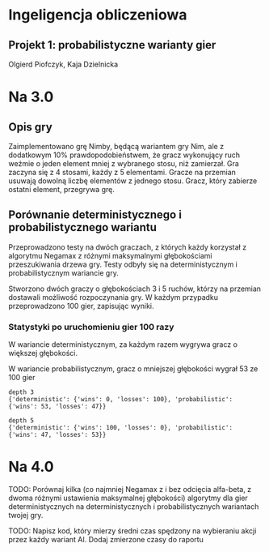 # Ingeligencja obliczeniowa
## Projekt 1: probabilistyczne warianty gier
Olgierd Piofczyk, Kaja Dzielnicka

# Na 3.0
## Opis gry
Zaimplementowano grę Nimby, będącą wariantem gry Nim, ale z dodatkowym 10% prawdopodobieństwem, że gracz wykonujący ruch weźmie o jeden element mniej z wybranego stosu, niż zamierzał. Gra zaczyna się z 4 stosami, każdy z 5 elementami. Gracze na przemian usuwają dowolną liczbę elementów z jednego stosu. Gracz, który zabierze ostatni element, przegrywa grę.

## Porównanie deterministycznego i probabilistycznego wariantu
Przeprowadzono testy na dwóch graczach, z których każdy korzystał z algorytmu Negamax z różnymi maksymalnymi głębokościami przeszukiwania drzewa gry. Testy odbyły się na deterministycznym i probabilistycznym wariancie gry.

Stworzono dwóch graczy o głębokościach 3 i 5 ruchów, którzy na przemian dostawali możliwość rozpoczynania gry. W każdym przypadku przeprowadzono 100 gier, zapisując wyniki.

### Statystyki po uruchomieniu gier 100 razy
W wariancie deterministycznym, za każdym razem wygrywa gracz o większej głębokości.

W wariancie probabilistycznym, gracz o mniejszej głębokości wygrał 53 ze 100 gier

```
depth 3
{'deterministic': {'wins': 0, 'losses': 100}, 'probabilistic': {'wins': 53, 'losses': 47}}

depth 5
{'deterministic': {'wins': 100, 'losses': 0}, 'probabilistic': {'wins': 47, 'losses': 53}}
```

# Na 4.0
TODO: Porównaj kilka (co najmniej Negamax z i bez odcięcia alfa-beta, z dwoma różnymi ustawienia maksymalnej głębokości) algorytmy dla gier deterministycznych na deterministycznych i probabilistycznych wariantach twojej gry.

TODO: Napisz kod, który mierzy średni czas spędzony na wybieraniu akcji przez każdy wariant AI. Dodaj zmierzone czasy do raportu